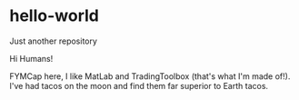 # hello-world
Just another repository

Hi Humans!

FYMCap here, I like MatLab and TradingToolbox (that's what I'm made of!).
I've had tacos on the moon and find them far superior to Earth tacos.
